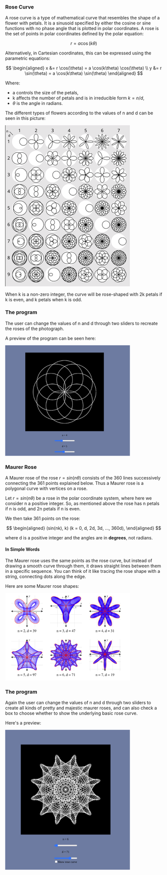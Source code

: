 ### Rose Curve
A rose curve is a type of mathematical curve that resembles the shape of a flower with petals. It is a sinusoid specified by either the cosine or sine functions with no phase angle that is plotted in polar coordinates.
A rose is the set of points in polar coordinates defined by the polar equation:

$$
r = a \cos(k\theta)
$$

Alternatively, in Cartesian coordinates, this can be expressed using the parametric equations:

$$
\begin{aligned}
x &= r \cos(\theta) = a \cos(k\theta) \cos(\theta) \\
y &= r \sin(\theta) = a \cos(k\theta) \sin(\theta)
\end{aligned}
$$

Where:
- a controls the size of the petals,
- k affects the number of petals and is in irreducible form $k = ⁠n/d$,
- $\theta$ is the angle in radians.

The different types of flowers according to the values of n and d can be seen in this picture:
<div>
  <img src="./imgs/roses.png" width="400" />
</div>

When k is a non-zero integer, the curve will be rose-shaped with 2k petals if k is even, and k petals when k is odd.

### The program
The user can change the values of n and d through two sliders to recreate the roses of the photograph.

A preview of the program can be seen here:
<div>
  <img src="./imgs/rose_preview.png" width="400" />
</div>


### Maurer Rose
A Maurer rose of the rose $r = sin(nθ)$ consists of the 360 lines successively connecting the 361 points explained below. Thus a Maurer rose is a polygonal curve with vertices on a rose.

Let $r = sin(nθ)$ be a rose in the polar coordinate system, where here we consider n a positive integer. So, as mentioned above the rose has n petals if n is odd, and 2n petals if n is even.

We then take 361 points on the rose:

$$
\begin{aligned}
(sin(nk), k) (k = 0, d, 2d, 3d, ..., 360d),
\end{aligned}
$$

where d is a positive integer and the angles are in **degrees**, not radians.

#### In Simple Words
The Maurer rose uses the same points as the rose curve, but instead of drawing a smooth curve through them, it draws straight lines between them in a specific sequence.
You can think of it like tracing the rose shape with a string, connecting dots along the edge.

Here are some Maurer rose shapes:

<img src="./imgs/maurerRoses.png" width="400" />

### The program
Again the user can change the values of n and d through two sliders to create all kinds of pretty and majestic maurer roses, and can also check a box to choose whether to show the underlying basic rose curve.

Here's a preview:
<div>
  <img src="./imgs/maurerRose_preview.png" width="400" />
</div>
